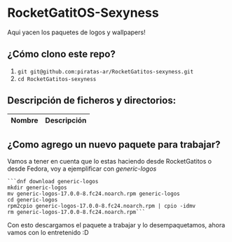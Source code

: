 
RocketGatitOS-Sexyness
============

Aqui yacen los paquetes de logos y wallpapers!


¿Cómo clono este repo?
----------------------
1. `git git@github.com:piratas-ar/RocketGatitos-sexyness.git`
1. `cd RocketGatitos-sexyness`


Descripción de ficheros y directorios:
-----------------

Nombre | Descripción
-------|-----------


¿Como agrego un nuevo paquete para trabajar?
--------------------------------------------

Vamos a tener en cuenta que lo estas haciendo desde RocketGatitos o desde Fedora, voy a ejemplificar con _generic-logos_

    ```dnf download generic-logos
    mkdir generic-logos
    mv generic-logos-17.0.0-8.fc24.noarch.rpm generic-logos
    cd generic-logos
    rpm2cpio generic-logos-17.0.0-8.fc24.noarch.rpm | cpio -idmv
    rm generic-logos-17.0.0-8.fc24.noarch.rpm```

Con esto descargamos el paquete a trabajar y lo desempaquetamos, ahora vamos
con lo entretenido :D



